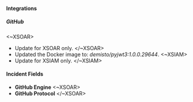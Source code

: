 #### Integrations
##### GitHub
<~XSOAR>
- Update for XSOAR only.
</~XSOAR>
- Updated the Docker image to: *demisto/pyjwt3:1.0.0.29644*.
<~XSIAM>
- Update for XSIAM only.
</~XSIAM>

#### Incident Fields
- **GitHub Engine**
<~XSOAR>
- **GitHub Protocol**
</~XSOAR>